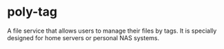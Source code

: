 # poly-tag

A file service that allows users to manage their files by tags. It is specially designed for home servers or personal NAS systems.
